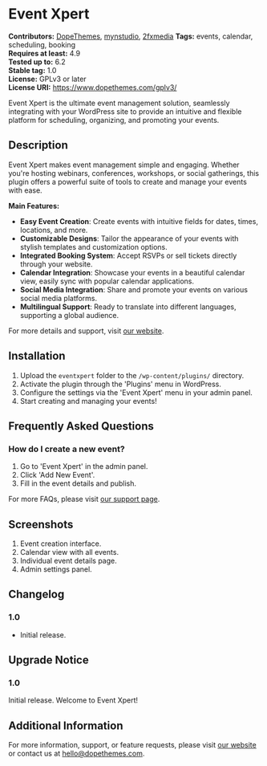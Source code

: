 # Event Xpert

**Contributors:** [DopeThemes](https://www.dopethemes.com), [mynstudio](https://mynstudio.com/), [2fxmedia](https://2fxmedia.net/)
**Tags:** events, calendar, scheduling, booking  
**Requires at least:** 4.9  
**Tested up to:** 6.2  
**Stable tag:** 1.0  
**License:** GPLv3 or later  
**License URI:** https://www.dopethemes.com/gplv3/

Event Xpert is the ultimate event management solution, seamlessly integrating with your WordPress site to provide an intuitive and flexible platform for scheduling, organizing, and promoting your events.

## Description

Event Xpert makes event management simple and engaging. Whether you're hosting webinars, conferences, workshops, or social gatherings, this plugin offers a powerful suite of tools to create and manage your events with ease.

**Main Features:**

-   **Easy Event Creation**: Create events with intuitive fields for dates, times, locations, and more.
-   **Customizable Designs**: Tailor the appearance of your events with stylish templates and customization options.
-   **Integrated Booking System**: Accept RSVPs or sell tickets directly through your website.
-   **Calendar Integration**: Showcase your events in a beautiful calendar view, easily sync with popular calendar applications.
-   **Social Media Integration**: Share and promote your events on various social media platforms.
-   **Multilingual Support**: Ready to translate into different languages, supporting a global audience.

For more details and support, visit [our website](https://www.dopethemes.com).

## Installation

1. Upload the `eventxpert` folder to the `/wp-content/plugins/` directory.
2. Activate the plugin through the 'Plugins' menu in WordPress.
3. Configure the settings via the 'Event Xpert' menu in your admin panel.
4. Start creating and managing your events!

## Frequently Asked Questions

### How do I create a new event?

1. Go to 'Event Xpert' in the admin panel.
2. Click 'Add New Event'.
3. Fill in the event details and publish.

For more FAQs, please visit [our support page](https://www.dopethemes.com/support).

## Screenshots

1. Event creation interface.
2. Calendar view with all events.
3. Individual event details page.
4. Admin settings panel.

## Changelog

### 1.0

-   Initial release.

## Upgrade Notice

### 1.0

Initial release. Welcome to Event Xpert!

## Additional Information

For more information, support, or feature requests, please visit [our website](https://www.dopethemes.com) or contact us at hello@dopethemes.com.
